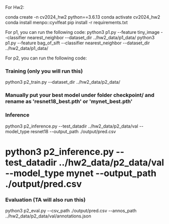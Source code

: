 

For Hw2:

conda create -n cv2024_hw2 python==3.6.13
conda activate cv2024_hw2
conda install menpo::cyvlfeat
pip install -r requirements.txt

For p1, you can run the following code:
python3 p1.py --feature tiny_image  --classifier nearest_neighbor --dataset_dir ../hw2_data/p1_data/
python3 p1.py --feature bag_of_sift --classifier nearest_neighbor --dataset_dir ../hw2_data/p1_data/

For p2, you can run the following code:
### Training (only you will run this)
python3 p2_train.py --dataset_dir ../hw2_data/p2_data/

### Manually put your best model under folder checkpoint/ and rename as 'resnet18_best.pth' or 'mynet_best.pth'

### Inference
python3 p2_inference.py --test_datadir ../hw2_data/p2_data/val --model_type resnet18 --output_path ./output/pred.csv
# python3 p2_inference.py --test_datadir ../hw2_data/p2_data/val --model_type mynet --output_path ./output/pred.csv

### Evaluation (TA will also run this)
python3 p2_eval.py --csv_path ./output/pred.csv --annos_path ../hw2_data/p2_data/val/annotations.json
